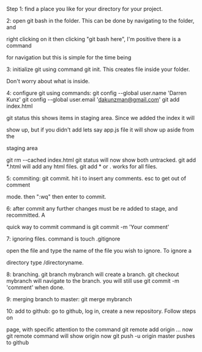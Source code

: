 Step 1: find a place you like for your directory for your project.

2: open git bash in the folder. This can be done by navigating to the folder, and 

right clicking on it then clicking "git bash here", I'm positive there is a command 

for navigation but this is simple for the time being

3: initialize git using command git init. This creates file inside your folder. 

Don't worry about what is inside.

4: configure git using commands: git config --global user.name 'Darren Kunz'
git config --global user.email 'dakunzman@gmail.com'
git add index.html

git status       this shows items in staging area. Since we added the index it will 

show up, but if you didn't add lets say app.js file it will show up aside from the 

staging area

git rm --cached index.html
git status will now show both untracked.
git add *.html will add any html files. git add * or . works for all files. 

5: commiting: git commit. hit i to insert any comments. esc to get out of comment 

mode. then ":wq" then enter to commit.

6: after commit any further changes must be re added to stage, and recommitted. A 

quick way to commit command is
git commit -m 'Your comment'

7: ignoring files. command is
touch .gitignore

open the file and type the name of the file you wish to ignore. To ignore a 

directory type /directoryname.

8: branching. 
git branch mybranch    will create a branch.
git checkout mybranch      will navigate to the branch.
you will still use git commit -m 'comment' when done.

9: merging branch to master:
git merge mybranch

10: add to github: go to github, log in, create a new repository. Follow steps on 

page, with specific attention to the command git remote add origin ...
now git remote command will show origin
now git push -u origin master   pushes to github



